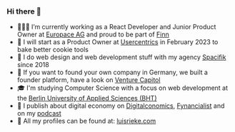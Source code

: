 ### Hi there 👋

- 🧑🏻‍💻 I’m currently working as a React Developer and Junior Product Owner at [Europace AG](https://europace.de/) and proud to be part of [Finn](https://meinfinn.de/)
- 🍪 I will start as a Product Owner at [Usercentrics](https://usercentrics.com/) in February 2023 to bake better cookie tools
- 🌱 I do web design and web development stuff with my agency [Spacifik](https://spacifik.de/) since 2018
- 🚀 If you want to found your own company in Germany, we built a founder platform, have a look on [Venture Capitol](https://venturecapitol.de/)
- 🎓 I'm studying Computer Science with a focus on web development at the [Berlin University of Applied Sciences (BHT)](https://www.bht-berlin.de/b-mi)
- 📰 I publish about digital economy on [Digitalconomics](https://digitalconomics.de/), [Fynancialist](https://fynancialist.de/) and on my [podcast](https://open.spotify.com/show/38sPsl9vjeBAUeny2y1vT8?si=e9550d15618245d0&nd=1)
- 🍻 All my profiles can be found at: [luisrieke.com](https://luisrieke.com/)


